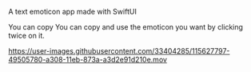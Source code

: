 A text emoticon app made with SwiftUI

You can copy You can copy and use the emoticon you want by clicking twice on it.



https://user-images.githubusercontent.com/33404285/115627797-49505780-a308-11eb-873a-a3d2e91d210e.mov

